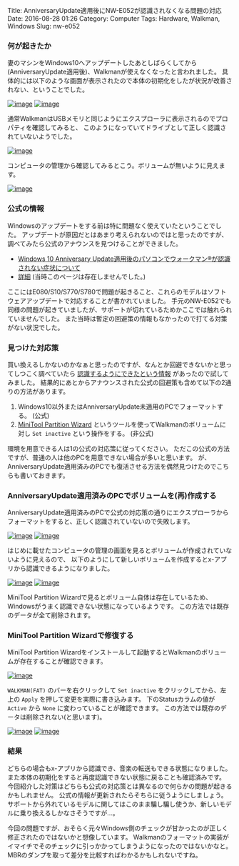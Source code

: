 Title: AnniversaryUpdate適用後にNW-E052が認識されなくなる問題の対応
Date: 2016-08-28 01:26
Category: Computer
Tags: Hardware, Walkman, Windows
Slug: nw-e052

### 何が起きたか

妻のマシンをWindows10へアップデートしたあとしばらくしてから(AnniversaryUpdate適用後)、Walkmanが使えなくなったと言われました。
具体的には以下のような画面が表示されたので本体の初期化をしたが状況が改善されない、ということでした。

[![image](/static/images/2016/08/walkman-01_s.png)](/static/images/2016/08/walkman-01.png)
[![image](/static/images/2016/08/walkman-02_s.png)](/static/images/2016/08/walkman-02.png)

通常WalkmanはUSBメモリと同じようにエクスプローラに表示されるのでプロパティを確認してみると、
このようになっていてドライブとして正しく認識されていないようでした。

[![image](/static/images/2016/08/walkman-03_s.png)](/static/images/2016/08/walkman-03.png)

コンピュータの管理から確認してみるとこう。ボリュームが無いように見えます。

[![image](/static/images/2016/08/walkman-04_s.png)](/static/images/2016/08/walkman-04.png)

### 公式の情報

Windowsのアップデートをする前は特に問題なく使えていたということでした。
アップデートが原因だとはあまり考えられないのではと思ったのですが、調べてみたら公式のアナウンスを見つけることができました。

* [Windows 10 Anniversary Update適用後のパソコンでウォークマン®が認識されない症状について](http://www.sony.jp/support/walkman/index.html)
* [詳細](http://qa.support.sony.jp/solution/S1608150081554/) (当時このページは存在しませんでした。)

ここにはE080/S10/S770/S780で問題が起きること、これらのモデルはソフトウェアアップデートで対応することが書かれていました。
手元のNW-E052でも同様の問題が起きていましたが、サポートが切れているためかここでは触れられていませんでした。
また当時は暫定の回避策の情報もなかったので打てる対策がない状況でした。

### 見つけた対応策

買い換えるしかないのかなぁと思ったのですが、なんとか回避できないかと思ってしつこく調べていたら [認識するようにできたという情報](http://hanabi.2ch.net/test/read.cgi/wm/1451440843/269) があったので試してみました。
結果的にあとからアナウンスされた公式の回避策も含めて以下の2通りの方法があります。

1. Windows10以外またはAnniversaryUpdate未適用のPCでフォーマットする。 (公式)
2. [MiniTool Partition Wizard](http://forest.watch.impress.co.jp/library/software/partwizhome/) というツールを使ってWalkmanのボリュームに対し `Set inactive` という操作をする。 (非公式)

環境を用意できる人は1の公式の対応策に従ってください。
ただこの公式の方法ですが、普通の人は他のPCを用意できない場合が多いと思います。
が、AnniversaryUpdate適用済みのPCでも復活させる方法を偶然見つけたのでこちらも書いておきます。

### AnniversaryUpdate適用済みのPCでボリュームを(再)作成する

AnniversaryUpdate適用済みのPCで公式の対応策の通りにエクスプローラからフォーマットをすると、正しく認識されていないので失敗します。

[![image](/static/images/2016/08/walkman-05_s.png)](/static/images/2016/08/walkman-05.png)
[![image](/static/images/2016/08/walkman-06_s.png)](/static/images/2016/08/walkman-06.png)

はじめに載せたコンピュータの管理の画面を見るとボリュームが作成されていないように見えるので、
以下のようにして新しいボリュームを作成するとx-アプリから認識できるようになりました。

[![image](/static/images/2016/08/walkman-07_s.png)](/static/images/2016/08/walkman-07.png)
[![image](/static/images/2016/08/walkman-08_s.png)](/static/images/2016/08/walkman-08.png)

MiniTool Partition Wizardで見るとボリューム自体は存在しているため、Windowsがうまく認識できない状態になっているようです。
この方法では既存のデータが全て削除されます。

### MiniTool Partition Wizardで修復する

MiniTool Partition Wizardをインストールして起動するとWalkmanのボリュームが存在することが確認できます。

[![image](/static/images/2016/08/walkman-09_s.png)](/static/images/2016/08/walkman-09.png)

`WALKMAN(FAT)` のバーを右クリックして `Set inactive` をクリックしてから、左上の `Apply` を押して変更を実際に書き込みます。
下のStatusカラムの値が `Active` から `None` に変わっていることが確認できます。
この方法では既存のデータは削除されない(と思います)。

[![image](/static/images/2016/08/walkman-10_s.png)](/static/images/2016/08/walkman-10.png)
[![image](/static/images/2016/08/walkman-11_s.png)](/static/images/2016/08/walkman-11.png)

### 結果

どちらの場合もx-アプリから認識でき、音楽の転送もできる状態になりました。
また本体の初期化をすると再度認識できない状態に戻ることも確認済みです。
今回紹介した対策はどちらも公式の対応策とは異なるので何らかの問題が起きるかもしれません。
公式の情報が更新されたらそちらに従うようにしましょう。
サポートから外れているモデルに関してはこのまま騙し騙し使うか、新しいモデルに乗り換えるしかなさそうですが…。

今回の問題ですが、おそらく元々Windows側のチェックが甘かったのが正しく修正されたのではないかと想像しています。
Walkmanのフォーマットの実装がイマイチでそのチェックに引っかかってしまうようになったのではないかなと。
MBRのダンプを取って差分を比較すればわかるかもしれないですね。
